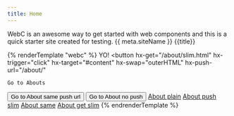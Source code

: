 ```yaml
---
title: Home
---
```


WebC is an awesome way to get started with web components and this is a quick starter site created for testing.
{{ meta.siteName }}
{{title}}

{% renderTemplate "webc" %}
<c-hello>YO!</c-hello>
<button hx-get="/about/slim.html"
    hx-trigger="click"
    hx-target="#content"
    hx-swap="outerHTML"
    hx-push-url="/about/"
>
    Go to Abouts
</button>
<button hx-get="/about/slim.html"
    hx-trigger="click"
    hx-target="#content"
    hx-swap="outerHTML"
    hx-push-url="true"
>
    Go to About same push url
</button>
<button hx-get="/about/slim.html"
    hx-trigger="click"
    hx-target="#content"
    hx-swap="outerHTML"
    hx-push-url="false"
>
    Go to About no push
</button>
<a href="/about/">About plain</a>
<a href="/about/slim.html" hx-push-url="/about/">About push slim</a>
<a href="/about/slim.html" hx-push-url="/about/slim">About same</a>
<a hx-get="/about/slim.html" href="/about/" hx-push-url="/about/">About get slim</a>
{% endrenderTemplate %}